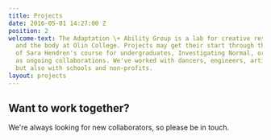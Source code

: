 ```yaml
---
title: Projects
date: 2016-05-01 14:27:00 Z
position: 2
welcome-text: The Adaptation \+ Ability Group is a lab for creative research on technology
  and the body at Olin College. Projects may get their start through the "test kitchen"
  of Sara Hendren's course for undergraduates, Investigating Normal, or stand alone
  as ongoing collaborations. We've worked with dancers, engineers, artists, and retirees,
  but also with schools and non-profits.
layout: projects
---
```


## Want to work together?

We're always looking for new collaborators, so please be in touch.
